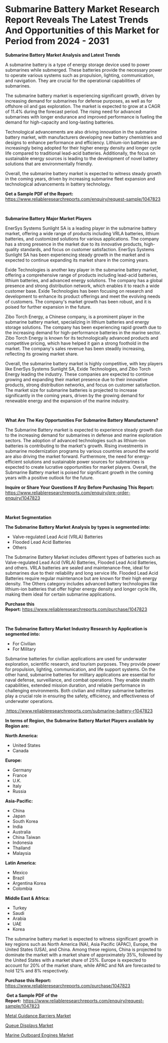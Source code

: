 <p><h1>Submarine Battery Market Research Report Reveals The Latest Trends And Opportunities of this Market for Period from 2024 - 2031</h1></p><p><strong>Submarine Battery Market Analysis and Latest Trends</strong></p>
<p><p>A submarine battery is a type of energy storage device used to power submarines while submerged. These batteries provide the necessary power to operate various systems such as propulsion, lighting, communication, and navigation. They are crucial for the operational capabilities of submarines.</p><p>The submarine battery market is experiencing significant growth, driven by increasing demand for submarines for defense purposes, as well as for offshore oil and gas exploration. The market is expected to grow at a CAGR of 11.4% during the forecast period. The rising need for advanced submarines with longer endurance and improved performance is fueling the demand for high-capacity and long-lasting batteries.</p><p>Technological advancements are also driving innovation in the submarine battery market, with manufacturers developing new battery chemistries and designs to enhance performance and efficiency. Lithium-ion batteries are increasingly being adopted for their higher energy density and longer cycle life compared to traditional lead-acid batteries. Additionally, the focus on sustainable energy sources is leading to the development of novel battery solutions that are environmentally friendly.</p><p>Overall, the submarine battery market is expected to witness steady growth in the coming years, driven by increasing submarine fleet expansion and technological advancements in battery technology.</p></p>
<p><strong>Get a Sample PDF of the Report:&nbsp;</strong> <a href="https://www.reliableresearchreports.com/enquiry/request-sample/1047823">https://www.reliableresearchreports.com/enquiry/request-sample/1047823</a></p>
<p>&nbsp;</p>
<p><strong>Submarine Battery Major Market Players</strong></p>
<p><p>EnerSys Systems Sunlight SA is a leading player in the submarine battery market, offering a wide range of products including VRLA batteries, lithium batteries, and customized solutions for various applications. The company has a strong presence in the market due to its innovative products, high-quality standards, and focus on customer satisfaction. EnerSys Systems Sunlight SA has been experiencing steady growth in the market and is expected to continue expanding its market share in the coming years.</p><p>Exide Technologies is another key player in the submarine battery market, offering a comprehensive range of products including lead-acid batteries, lithium batteries, and advanced energy solutions. The company has a global presence and strong distribution network, which enables it to reach a wide customer base. Exide Technologies has been focusing on research and development to enhance its product offerings and meet the evolving needs of customers. The company's market growth has been robust, and it is poised for further expansion in the future.</p><p>Zibo Torch Energy, a Chinese company, is a prominent player in the submarine battery market, specializing in lithium batteries and energy storage solutions. The company has been experiencing rapid growth due to the increasing demand for high-performance batteries in the marine sector. Zibo Torch Energy is known for its technologically advanced products and competitive pricing, which have helped it gain a strong foothold in the market. The company's sales revenue has been steadily increasing, reflecting its growing market share.</p><p>Overall, the submarine battery market is highly competitive, with key players like EnerSys Systems Sunlight SA, Exide Technologies, and Zibo Torch Energy leading the industry. These companies are expected to continue growing and expanding their market presence due to their innovative products, strong distribution networks, and focus on customer satisfaction. The market size for submarine batteries is projected to increase significantly in the coming years, driven by the growing demand for renewable energy and the expansion of the marine industry.</p></p>
<p>&nbsp;</p>
<p><strong>What Are The Key Opportunities For Submarine Battery Manufacturers?</strong></p>
<p><p>The Submarine Battery market is expected to experience steady growth due to the increasing demand for submarines in defense and marine exploration sectors. The adoption of advanced technologies such as lithium-ion batteries is contributing to the market's growth. Rising investments in submarine modernization programs by various countries around the world are also driving the market forward. Furthermore, the need for energy-efficient solutions and sustainable power sources for submarines is expected to create lucrative opportunities for market players. Overall, the Submarine Battery market is poised for significant growth in the coming years with a positive outlook for the future.</p></p>
<p><strong>Inquire or Share Your Questions If Any Before Purchasing This Report:</strong> <a href="https://www.reliableresearchreports.com/enquiry/pre-order-enquiry/1047823">https://www.reliableresearchreports.com/enquiry/pre-order-enquiry/1047823</a></p>
<p>&nbsp;</p>
<p><strong>Market Segmentation</strong></p>
<p><strong>The Submarine Battery Market Analysis by types is segmented into:</strong></p>
<p><ul><li>Valve-regulated Lead Acid (VRLA) Batteries</li><li>Flooded Lead Acid Batteries</li><li>Others</li></ul></p>
<p><p>The Submarine Battery Market includes different types of batteries such as Valve-regulated Lead Acid (VRLA) Batteries, Flooded Lead Acid Batteries, and others. VRLA batteries are sealed and maintenance-free, ideal for submarines due to their reliability and long service life. Flooded Lead Acid Batteries require regular maintenance but are known for their high energy density. The Others category includes advanced battery technologies like lithium-ion batteries that offer higher energy density and longer cycle life, making them ideal for certain submarine applications.</p></p>
<p><strong>Purchase this Report:&nbsp;</strong><a href="https://www.reliableresearchreports.com/purchase/1047823">https://www.reliableresearchreports.com/purchase/1047823</a></p>
<p>&nbsp;</p>
<p><strong>The Submarine Battery Market Industry Research by Application is segmented into:</strong></p>
<p><ul><li>For Civilian</li><li>For Military</li></ul></p>
<p><p>Submarine batteries for civilian applications are used for underwater exploration, scientific research, and tourism purposes. They provide power for propulsion, lighting, communication, and life support systems. On the other hand, submarine batteries for military applications are essential for naval defense, surveillance, and combat operations. They enable stealth capabilities, extended mission duration, and reliable performance in challenging environments. Both civilian and military submarine batteries play a crucial role in ensuring the safety, efficiency, and effectiveness of underwater operations.</p></p>
<p><a href="https://www.reliableresearchreports.com/submarine-battery-r1047823">&nbsp;https://www.reliableresearchreports.com/submarine-battery-r1047823</a></p>
<p><strong>In terms of Region, the Submarine Battery Market Players available by Region are:</strong></p>
<p>
    <p> <strong> North America: </strong>
        <ul>
            <li>United States</li>
            <li>Canada</li>
        </ul>
        </p> 
    <p> <strong> Europe: </strong>
        <ul>
            <li>Germany</li>
            <li>France</li>
            <li>U.K.</li>
            <li>Italy</li>
            <li>Russia</li>
        </ul>
        </p> 
    <p> <strong> Asia-Pacific: </strong>
        <ul>
            <li>China</li>
            <li>Japan</li>
            <li>South Korea</li>
            <li>India</li>
            <li>Australia</li>
            <li>China Taiwan</li>
            <li>Indonesia</li>
            <li>Thailand</li>
            <li>Malaysia</li>
        </ul>
        </p> 
    <p> <strong> Latin America: </strong>
        <ul>
            <li>Mexico</li>
            <li>Brazil</li>
            <li>Argentina Korea</li>
            <li>Colombia</li>
        </ul>
        </p> 
    <p> <strong> Middle East & Africa: </strong>
        <ul>
            <li>Turkey</li>
            <li>Saudi</li>
            <li>Arabia</li>
            <li>UAE</li>
            <li>Korea</li>
        </ul>
    </p>
    </p>
<p><p>The submarine battery market is expected to witness significant growth in key regions such as North America (NA), Asia Pacific (APAC), Europe, the United States (USA), and China. Among these regions, China is projected to dominate the market with a market share of approximately 35%, followed by the United States with a market share of 25%. Europe is expected to account for 20% of the market share, while APAC and NA are forecasted to hold 12% and 8% respectively.</p></p>
<p><strong>Purchase this Report: </strong><a href="https://www.reliableresearchreports.com/purchase/1047823">https://www.reliableresearchreports.com/purchase/1047823</a></p>
<p>&nbsp;<strong>Get a Sample PDF of the Report:&nbsp;&nbsp;</strong><a href="https://www.reliableresearchreports.com/enquiry/request-sample/1047823">https://www.reliableresearchreports.com/enquiry/request-sample/1047823</a></p>
<p><strong></strong></p>
<p><p><a href="https://github.com/barbarakbess8920/Market-Research-Report-List-1/blob/main/metal-guidance-barriers-market.md">Metal Guidance Barriers Market</a></p><p><a href="https://github.com/donaldnnellyjhs/Market-Research-Report-List-1/blob/main/queue-displays-market.md">Queue Displays Market</a></p><p><a href="https://view.publitas.com/reportprime-1/exploring-marine-outboard-engines-market-dynamics-global-trends-and-future-growth-prospects-2024-2031-covered-in-127-pages/">Marine Outboard Engines Market</a></p></p>